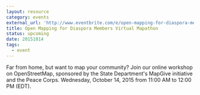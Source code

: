 ```yaml
---
layout: resource
category: events
external_url: 'http://www.eventbrite.com/e/open-mapping-for-diaspora-members-tickets-18834067202'
title: Open Mapping for Diaspora Members Virtual Mapathon
status: upcoming
date: 20151014
tags:
  - event
---
```


Far from home, but want to map your community?  Join our online workshop on OpenStreetMap, sponsored by the State Department's MapGive initiative and the Peace Corps. Wednesday, October 14, 2015 from 11:00 AM to 12:00 PM (EDT).
